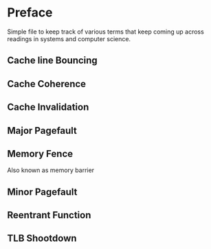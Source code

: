 Preface
=======

Simple file to keep track of various terms that keep coming up across readings
in systems and computer science.

Cache line Bouncing
-------------------

Cache Coherence
---------------

Cache Invalidation
------------------

Major Pagefault
---------------

Memory Fence
------------
Also known as memory barrier

Minor Pagefault
---------------

Reentrant Function
------------------

TLB Shootdown
-------------

